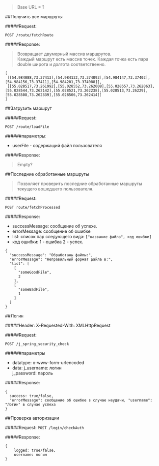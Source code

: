 > Base URL = ?


##Получить все маршруты

#####Request:

`POST /route/fetchRoute`

#####Response:
> Возвращает двумерный массив маршрутов.  
> Каждый маршрут есть массив точек.
> Каждая точка есть пара double широта и долгота соответственно.

```
[
 [[54.984088,73.37413],[54.984132,73.374093],[54.984147,73.37402],[54.984156,73.37411],[54.984201,73.374088]],
 [[55.028517,73.261992],[55.028552,73.262008],[55.028557,73.262063],[55.028544,73.262142],[55.028521,73.262238],[55.028513,73.26229],[55.028508,73.262339],[55.028506,73.262414]]
]
```

##Загрузить маршрут

#####Request:

`POST /route/loadFile`

######параметры:
* userFile - содержащий файл пользователя

#####Response:
> Empty?

##Последние обработанные маршруты
> Позволяет проверить последние обработанные маршруты текущего вошедшего пользователя.

#####Request:

`POST route/fetchProcessed`

#####Response:
* successMessage: сообщение об успехе.  
* errorMessage: сообщение об ошибке  
* list: список пар следующего вида: `["название файла", код ошибки]`
* код ошибки: 1 - ошибка 2 - успех.   

```
{
  "successMessage": "Обработаны файлы:",
  "errorMessage": "Неправильный формат файла в:",
  "list": [
    [
      "someGoodFile",
      2
    ],
    [
      "someBadFile",
      1
    ]
  ]
}
```

##Логин

#####Header:
X-Requested-With: XMLHttpRequest

#####Request:

`POST /j_spring_security_check`

######параметры
* datatype: x-www-form-urlencoded  
* data: j_username: логин  
        j_password: пароль  

#####Response:
```
{  
  success: true/false, 
  "errorMessage": сообщение об ошибке в случае неудачи, "username": "Логин" в случае успеха 
}
```  

##Проверка авторизации

#####Request:
`POST /login/checkAuth`

#####Response:

```
{
    logged: true/false,
    username: логин
}
```

